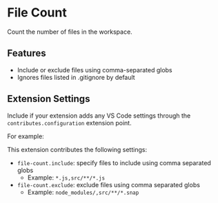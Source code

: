 # File Count

Count the number of files in the workspace.

## Features

- Include or exclude files using comma-separated globs
- Ignores files listed in .gitignore by default

## Extension Settings

Include if your extension adds any VS Code settings through the `contributes.configuration` extension point.

For example:

This extension contributes the following settings:

* `file-count.include`: specify files to include using comma separated globs
  * Example: `*.js,src/**/*.js`
* `file-count.exclude`: exclude files using comma separated globs
  * Example: `node_modules/,src/**/*.snap`
